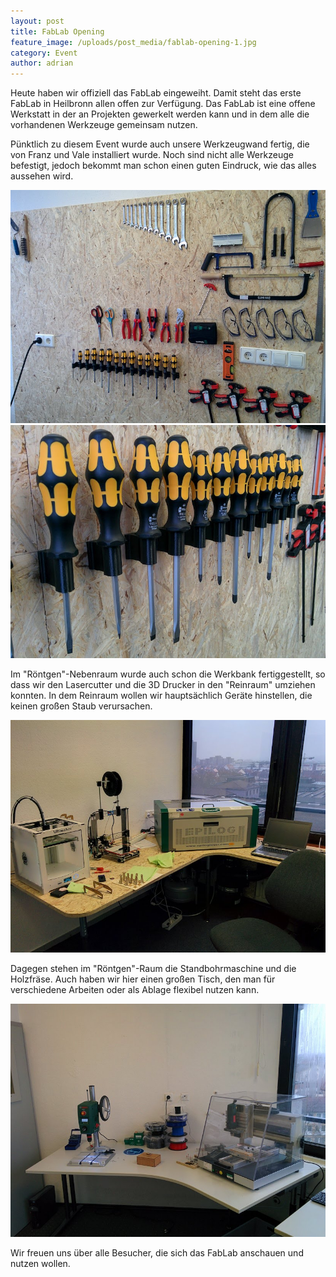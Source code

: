 ```yaml
---
layout: post
title: FabLab Opening
feature_image: /uploads/post_media/fablab-opening-1.jpg
category: Event
author: adrian
---
```


Heute haben wir offiziell das FabLab eingeweiht. Damit steht das
erste FabLab in Heilbronn allen offen zur Verfügung. Das FabLab ist
eine offene Werkstatt in der an Projekten gewerkelt werden kann und 
in dem alle die vorhandenen Werkzeuge gemeinsam nutzen.

Pünktlich zu diesem Event wurde auch unsere Werkzeugwand fertig,
die von Franz und Vale installiert wurde. Noch sind nicht alle Werkzeuge
befestigt, jedoch bekommt man schon einen guten Eindruck, wie das alles 
aussehen wird.

![bild](/uploads/post_media/fablab-opening-2.jpg)
![bild](/uploads/post_media/fablab-opening-3.jpg)

Im "Röntgen"-Nebenraum wurde auch schon die Werkbank fertiggestellt, so dass
wir den Lasercutter und die 3D Drucker in den "Reinraum" umziehen konnten. 
In dem Reinraum wollen wir hauptsächlich Geräte hinstellen, die keinen großen
Staub verursachen.

![bild](/uploads/post_media/fablab-opening-4.jpg)

Dagegen stehen im "Röntgen"-Raum die Standbohrmaschine und die Holzfräse.
Auch haben wir hier einen großen Tisch, den man für verschiedene Arbeiten oder
als Ablage flexibel nutzen kann.

![bild](/uploads/post_media/fablab-opening-5.jpg)

Wir freuen uns über alle Besucher, die sich das FabLab anschauen und 
nutzen wollen. 


